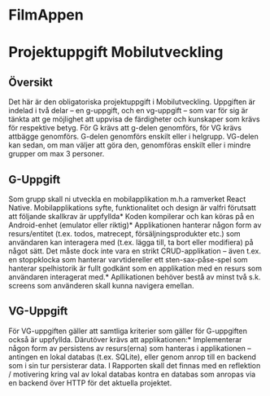# FilmAppen

<h1>Projektuppgift Mobilutveckling</h1>

<h2>Översikt</h2>

Det här är den obligatoriska projektuppgift i Mobilutveckling. Uppgiften är indelad i två delar – en g-uppgift, och en vg-uppgift – som var för sig är tänkta att ge möjlighet att uppvisa de färdigheter och kunskaper som krävs för respektive betyg. För G krävs att g-delen genomförs, för  VG krävs attbägge genomförs. G-delen genomförs enskilt eller i helgrupp. VG-delen kan sedan, om man väljer att göra den, genomföras enskilt eller i mindre grupper om max 3 personer. 

<h2>G-Uppgift</h2>

Som grupp skall ni utveckla en mobilapplikation m.h.a ramverket React Native. Mobilapplikations syfte, funktionalitet och design är valfri förutsatt att följande skallkrav är uppfyllda* Koden kompilerar och kan köras på en Android-enhet (emulator eller riktig)* Applikationen hanterar någon form av resurs/entitet (t.ex. todos, matrecept, försäljningsprodukter etc.) som användaren kan interagera med (t.ex. lägga till, ta bort eller modifiera) på något sätt. Det måste dock inte vara en strikt CRUD-applikation – även t.ex. en stoppklocka som hanterar varvtidereller ett sten-sax-påse-spel som hanterar spelhistorik är fullt godkänt som en applikation med en resurs som användaren interagerat med.* Apllikationen behöver bestå av minst två s.k. screens som använderen skall kunna navigera emellan.

<h2>VG-Uppgift</h2>
  
För VG-uppgiften gäller att samtliga kriterier som gäller för G-uppgiften också är uppfyllda. Därutöver krävs att applikationen:* Implementerar någon form av persistens av resurs(erna) som hanteras i applikationen – antingen en lokal databas (t.ex. SQLite), eller genom anrop till en backend som i sin tur persisterar data. I Rapporten skall det finnas med en reflektion / motivering kring val av lokal databas kontra en databas som anropas via en backend över HTTP för det aktuella projektet.
  
